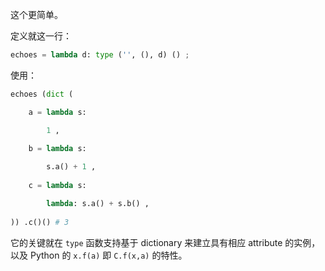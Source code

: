 这个更简单。

定义就这一行：

~~~ python
echoes = lambda d: type ('', (), d) () ;
~~~

使用：

~~~ python
echoes (dict (

    a = lambda s:

        1 ,
    
    b = lambda s:

        s.a() + 1 ,
    
    c = lambda s:

        lambda: s.a() + s.b() ,
    
)) .c()() # 3
~~~

它的关键就在 `type` 函数支持基于 dictionary 来建立具有相应 attribute 的实例，以及 Python 的 `x.f(a)` 即 `C.f(x,a)` 的特性。
